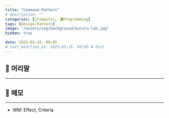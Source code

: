 ```yaml
---
title: "Command Pattern"
# description: ""
categories: [💫Computer, 🌗Programming]
tags: [Design-Pattern]
image: "/assets/img/background/kururu-lab.jpg"
hidden: true

date: 2025-03-15. 09:05
# last_modified_at: 2025-03-15. 09:05 # Init
---
```


## 💫 머리말

---

## 💫 메모

---

- WM: Effect, Criteria
